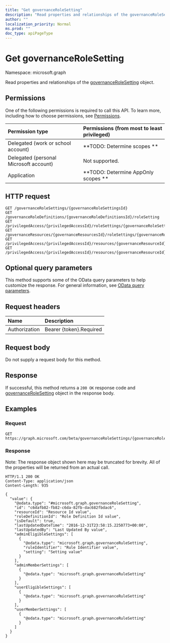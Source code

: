```yaml
---
title: "Get governanceRoleSetting"
description: "Read properties and relationships of the governanceRoleSetting object."
author: ""
localization_priority: Normal
ms.prod: ""
doc_type: apiPageType
---
```


# Get governanceRoleSetting

Namespace: microsoft.graph

Read properties and relationships of the [governanceRoleSetting](../resources/governancerolesetting.md) object.

## Permissions
One of the following permissions is required to call this API. To learn more, including how to choose permissions, see [Permissions](/concepts/permissions-reference.md).

|Permission type|Permissions (from most to least privileged)|
|:---|:---|
|Delegated (work or school account)|**TODO: Determine scopes **|
|Delegated (personal Microsoft account)|Not supported.|
|Application|**TODO: Determine AppOnly scopes **|

## HTTP request
<!-- {
  "blockType": "ignored"
}
-->
``` http
GET /governanceRoleSettings/{governanceRoleSettingsId}
GET /governanceRoleDefinitions/{governanceRoleDefinitionsId}/roleSetting
GET /privilegedAccess/{privilegedAccessId}/roleSettings/{governanceRoleSettingId}
GET /governanceResources/{governanceResourcesId}/roleSettings/{governanceRoleSettingId}
GET /privilegedAccess/{privilegedAccessId}/resources/{governanceResourceId}/roleSettings/{governanceRoleSettingId}
GET /privilegedAccess/{privilegedAccessId}/resources/{governanceResourceId}/roleDefinitions/{governanceRoleDefinitionId}/roleSetting
```

## Optional query parameters
This method supports some of the OData query parameters to help customize the response. For general information, see [OData query parameters](/graph/query-parameters).

## Request headers
|Name|Description|
|:---|:---|
|Authorization|Bearer {token}.Required|

## Request body
Do not supply a request body for this method.

## Response
If successful, this method returns a `200 OK` response code and [governanceRoleSetting](../resources/governancerolesetting.md) object in the response body.

## Examples

### Request
<!-- {
  "blockType": "request",
  "name": "get_governancerolesetting"
}
-->
``` http
GET https://graph.microsoft.com/beta/governanceRoleSettings/{governanceRoleSettingsId}
```

### Response
Note: The response object shown here may be truncated for brevity. All of the properties will be returned from an actual call.
<!-- {
  "blockType": "response",
  "truncated": true,
  "@odata.type": "microsoft.graph.governanceRoleSetting"
}
-->
``` http
HTTP/1.1 200 OK
Content-Type: application/json
Content-Length: 935

{
  "value": {
    "@odata.type": "#microsoft.graph.governanceRoleSetting",
    "id": "c6dafb82-fb82-c6da-82fb-dac682fbdac6",
    "resourceId": "Resource Id value",
    "roleDefinitionId": "Role Definition Id value",
    "isDefault": true,
    "lastUpdatedDateTime": "2016-12-31T23:58:15.2250773+00:00",
    "lastUpdatedBy": "Last Updated By value",
    "adminEligibleSettings": [
      {
        "@odata.type": "microsoft.graph.governanceRuleSetting",
        "ruleIdentifier": "Rule Identifier value",
        "setting": "Setting value"
      }
    ],
    "adminMemberSettings": [
      {
        "@odata.type": "microsoft.graph.governanceRuleSetting"
      }
    ],
    "userEligibleSettings": [
      {
        "@odata.type": "microsoft.graph.governanceRuleSetting"
      }
    ],
    "userMemberSettings": [
      {
        "@odata.type": "microsoft.graph.governanceRuleSetting"
      }
    ]
  }
}
```

